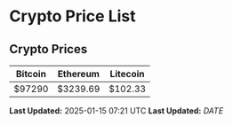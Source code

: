 # Crypto Price List

## Crypto Prices
| Bitcoin | Ethereum | Litecoin |
| ------- | -------- | -------- |
| $97290 | $3239.69 | $102.33 |
**Last Updated:** 2025-01-15 07:21 UTC
**Last Updated:** $DATE$
